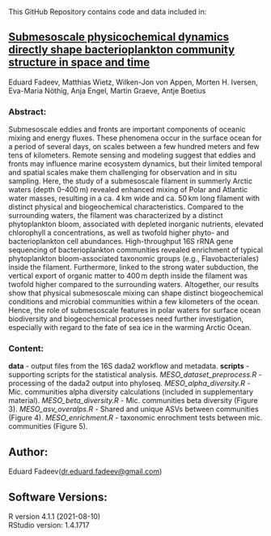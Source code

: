 This GitHub Repository contains code and data included in:
 
## [Submesoscale physicochemical dynamics directly shape bacterioplankton community structure in space and time](https://doi.org/10.1002/lno.11799)
Eduard Fadeev, Matthias Wietz, Wilken-Jon von Appen, Morten H. Iversen, Eva-Maria Nöthig, Anja Engel, Martin Graeve, Antje Boetius

### Abstract:
Submesoscale eddies and fronts are important components of oceanic mixing and energy fluxes. These phenomena occur in the surface ocean for a period of several days, on scales between a few hundred meters and few tens of kilometers. Remote sensing and modeling suggest that eddies and fronts may influence marine ecosystem dynamics, but their limited temporal and spatial scales make them challenging for observation and in situ sampling. Here, the study of a submesoscale filament in summerly Arctic waters (depth 0–400 m) revealed enhanced mixing of Polar and Atlantic water masses, resulting in a ca. 4 km wide and ca. 50 km long filament with distinct physical and biogeochemical characteristics. Compared to the surrounding waters, the filament was characterized by a distinct phytoplankton bloom, associated with depleted inorganic nutrients, elevated chlorophyll a concentrations, as well as twofold higher phyto- and bacterioplankton cell abundances. High-throughput 16S rRNA gene sequencing of bacterioplankton communities revealed enrichment of typical phytoplankton bloom-associated taxonomic groups (e.g., Flavobacteriales) inside the filament. Furthermore, linked to the strong water subduction, the vertical export of organic matter to 400 m depth inside the filament was twofold higher compared to the surrounding waters. Altogether, our results show that physical submesoscale mixing can shape distinct biogeochemical conditions and microbial communities within a few kilometers of the ocean. Hence, the role of submesoscale features in polar waters for surface ocean biodiversity and biogeochemical processes need further investigation, especially with regard to the fate of sea ice in the warming Arctic Ocean.


### Content:
**data** - output files from the 16S dada2 workflow and metadata.
**scripts** - supporting scripts for the statistical analysis.
_MESO_dataset_preprocess.R_ - processing of the dada2 output into phyloseq.
_MESO_alpha_diversity.R_ - Mic. communities alpha diversity calculations (included in supplementary material).
_MESO_beta_diversity.R_ - Mic. communities beta diversity (Figure 3).
_MESO_asv_overalps.R_ - Shared and unique ASVs between communities (Figure 4).
_MESO_enrichment.R_ - taxonomic enrochment tests between mic. communities (Figure 5).

## Author:
Eduard Fadeev([dr.eduard.fadeev@gmail.com](mailto:dr.eduard.fadeev@gmail.com)) 

## Software Versions:
R version 4.1.1 (2021-08-10)\
RStudio version: 1.4.1717
